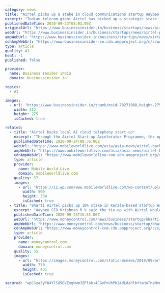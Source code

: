 ```yaml
---
category: news
title: "Airtel picks up a stake in cloud communications startup Waybeo, which builds AI-based telecom solutions"
excerpt: "Indian telecom giant Airtel has picked up a strategic stake in Trivandrum-based cloud telephony startup Waybeo. This is the fifth startup to be inducted into the Airtel Startup Accelerator program. “Cloud technologies are transforming the way businesses serve and delight their customers."
publishedDateTime: 2020-09-23T08:03:00Z
originalUrl: "https://www.businessinsider.in/business/startups/news/airtel-picks-up-a-stake-in-cloud-communications-startup-waybeo-which-builds-ai-based-telecom-solutions/articleshow/78272006.cms"
webUrl: "https://www.businessinsider.in/business/startups/news/airtel-picks-up-a-stake-in-cloud-communications-startup-waybeo-which-builds-ai-based-telecom-solutions/articleshow/78272006.cms"
ampWebUrl: "https://www.businessinsider.in/business/startups/news/airtel-picks-up-a-stake-in-cloud-communications-startup-waybeo-which-builds-ai-based-telecom-solutions/amp_articleshow/78272006.cms"
cdnAmpWebUrl: "https://www-businessinsider-in.cdn.ampproject.org/c/s/www.businessinsider.in/business/startups/news/airtel-picks-up-a-stake-in-cloud-communications-startup-waybeo-which-builds-ai-based-telecom-solutions/amp_articleshow/78272006.cms"
type: article
quality: 41
heat: -1
published: false

provider:
  name: Business Insider India
  domain: businessinsider.in

topics:
  - AI

images:
  - url: "https://www.businessinsider.in/thumb/msid-78271968,height-275,width-412,imgsize-22819/business/startups/news/airtel-picks-up-a-stake-in-cloud-communications-startup-waybeo-which-builds-ai-based-telecom-solutions/airtel1.jpg"
    width: 412
    height: 275
    isCached: true

related:
  - title: "Airtel backs local AI cloud telephony start-up"
    excerpt: "Through the Airtel Start-up Accelerator Programme, the operator explained the deal offers it access to AI-based analytics for cloud telephony, while expanding the distribution reach for Waybeo. Financial details were not disclosed."
    publishedDateTime: 2020-09-24T08:36:00Z
    webUrl: "https://www.mobileworldlive.com/asia/asia-news/airtel-backs-local-ai-cloud-telephony-start-up"
    ampWebUrl: "https://www.mobileworldlive.com/asia/asia-news/airtel-backs-local-ai-cloud-telephony-start-up/amp"
    cdnAmpWebUrl: "https://www-mobileworldlive-com.cdn.ampproject.org/c/s/www.mobileworldlive.com/asia/asia-news/airtel-backs-local-ai-cloud-telephony-start-up/amp"
    type: article
    provider:
      name: Mobile World Live
      domain: mobileworldlive.com
    quality: 57
    images:
      - url: "https://i1.wp.com/www.mobileworldlive.com/wp-content/uploads/2015/10/shutterstock_149738156.jpg?fit=500%2C334&#038;ssl=1"
        width: 500
        height: 334
        isCached: true
  - title: "Bharti Airtel picks up 10% stake in Kerala-based startup Waybeo Technology"
    excerpt: "Waybeo CEO Krishnan R V said the tie-up with Airtel would help the telecom company use the startups telephone-based AI services."
    publishedDateTime: 2020-09-23T15:51:00Z
    webUrl: "https://www.moneycontrol.com/news/business/startup/bharti-airtel-picks-up-10-stake-in-kerala-based-startup-waybeo-technology-5877271.html"
    ampWebUrl: "https://www.moneycontrol.com/news/business/startup/bharti-airtel-picks-up-10-stake-in-kerala-based-startup-waybeo-technology-5877271.html/amp"
    cdnAmpWebUrl: "https://www-moneycontrol-com.cdn.ampproject.org/c/s/www.moneycontrol.com/news/business/startup/bharti-airtel-picks-up-10-stake-in-kerala-based-startup-waybeo-technology-5877271.html/amp"
    type: article
    provider:
      name: moneycontrol.com
      domain: moneycontrol.com
    quality: 55
    images:
      - url: "https://images.moneycontrol.com/static-mcnews/2019/09/artificial-intelligence-3382507_1280-e1576670917550-753x435.jpg?impolicy=website&width=770&height=431"
        width: 770
        height: 431
        isCached: true

secured: "wpCGza3yY84YlSU5GVExgNwmJZPlbk+4CGxPnUhPk24dLdahlbYtaHaTnaNxmP7ArkAXg/z7a7DOGNusP5wGrN+A2l9l0r+j9bDc82DKHso1kTNf5D+B7zssl/2wOTed598nCw3V8ezg6lDb+tZaEOngiOhiEisJ9wwfhO2EBuJnZzKC0vKjjSw3BJ2W8UVCSDFh6p2geWLJPgz6q5CdjsYfb9tmgPHO53JjiEEdzXAhJrV5EuDyezZieiJhHJBVX0x94g7HhsiZNCH/CYyYF2y9WlBbT25irGkvP5mBBqti8JYBi9+cAq4VktGkPUFSLrlMTI5ZIPrynSsNMdtIS9mNicBMoO+O8cwErk4nrJQ=;oo4g60S7N/HgzvkuU9PbIQ=="
---
```


